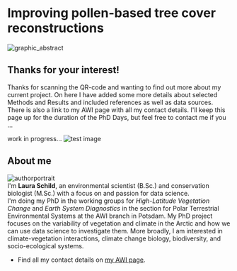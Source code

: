 # Improving pollen-based tree cover reconstructions  
![graphic_abstract](/DaSciRecon/images/schema.png)


## Thanks for your interest!

Thanks for scanning the QR-code and wanting to find out more about my current project. On here I have added some more details about selected Methods and Results and included references as well as data sources. There is also a link to my AWI page with all my contact details.
I'll keep this page up for the duration of the PhD Days, but feel free to contact me if you ...

work in progress...
![test image](/DaSciRecon/images/test.png)

## About me
![authorportrait](/DaSciRecon/images/portrait2.jpg)  
I'm **Laura Schild**, an environmental scientist (B.Sc.) and conservation biologist (M.Sc.) with a focus on and passion for data science.  
I'm doing my PhD in the working groups for *High-Latitude Vegetation Change* and *Earth System Diagnostics* in the section for Polar Terrestrial Environmental Systems at the AWI branch in Potsdam. My PhD project focuses on the variability of vegetation and climate in the Arctic and how we can use data science to investigate them. More broadly, I am interested in climate-vegetation interactions, climate change biology, biodiversity, and socio-ecological systems.  
- Find all my contact details on [my AWI page](https://www.awi.de/ueber-uns/organisation/mitarbeiter/detailseite/laura-schild.html).




